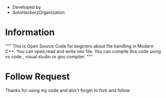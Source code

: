 * Developed by
* SoloHackerzOrganization

# Information
"""
This is Open Source Code for beginers about file handling in Modern C++. You can open,read and write into file.
You can compile this code using vs code , visual studio or gnu compiler.
"""
# Follow Request
Thanks for using my code and don't forget to fork and follow
